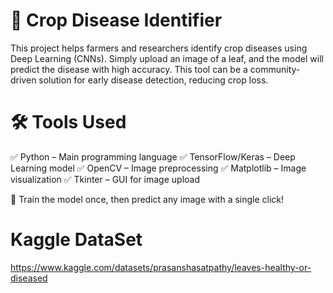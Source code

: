 # 🌱 Crop Disease Identifier
This project helps farmers and researchers identify crop diseases using Deep Learning (CNNs). Simply upload an image of a leaf, and the model will predict the disease with high accuracy. This tool can be a community-driven solution for early disease detection, reducing crop loss.

# 🛠️ Tools Used
✅ Python – Main programming language
✅ TensorFlow/Keras – Deep Learning model
✅ OpenCV – Image preprocessing
✅ Matplotlib – Image visualization
✅ Tkinter – GUI for image upload

📌 Train the model once, then predict any image with a single click!

# Kaggle DataSet

https://www.kaggle.com/datasets/prasanshasatpathy/leaves-healthy-or-diseased
